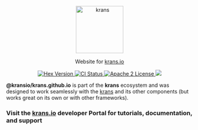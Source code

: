 <p align="center">
  <a href="https://krans.io">
    <img alt="krans" src="https://raw.githubusercontent.com/kransio/assets/master/icons/png/icon-brand.png" width="128">
  </a>
</p>

<p align="center">
  Website for <a href='https://krans.io'>krans.io</a>
</p>

<p align="center">
  <a href="https://www.npmjs.com/package/@krans/json">
    <img alt="Hex Version" src="https://img.shields.io/npm/v/@kransio/krans.github.io.svg">
  </a>
  <a href="https://github.com/kransio/krans.github.io/actions">
    <img alt="CI Status" src="https://github.com/kransio/krans.github.io/workflows/ci/badge.svg">
  </a>
  <a href="https://opensource.org/licenses/Apache-2.0">
    <img alt="Apache 2 License" src="https://img.shields.io/npm/l/krans">
  </a>
  <a href="https://codecov.io/gh/kransio/krans.github.io">
    <img src="https://codecov.io/gh/kransio/krans.github.io/branch/master/graph/badge.svg?token=CYpB9H2ah3"/>
  </a>
</p>

**@kransio/krans.github.io** is part of the **krans** ecosystem and was designed to work seamlessly with the [krans](https://krans.io) and its other components (but works great on its own or with other frameworks).

### Visit the [krans.io](https://krans.io) developer Portal for tutorials, documentation, and support